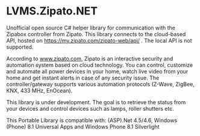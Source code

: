 # LVMS.Zipato.NET
Unofficial open source C# helper library for communication with the Zipabox controller from Zipato. This library connects to the cloud-based API, hosted on https://my.zipato.com/zipato-web/api/ . The local API is not supported.

According to www.zipato.com, Zipato is an interactive security and automation system based on cloud technology. You can control, customize and automate all power devices in your home, watch live video from your home and get instant alerts in case of any security issue. The controller/gateway supports various automation protocols (Z-Wave, ZigBee, KNX, 433 MHz, EnOcean).

This library is under development. The goal is to retrieve the status from your devices and control devices such
as lamps,  roller shutters etc.

This Portable Library is compatible with: (ASP).Net 4.5/4.6, Windows (Phone) 8.1 Universal Apps and Windows Phone 8.1 Silverlight
